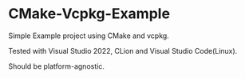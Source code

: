 # CMake-Vcpkg-Example

Simple Example project using CMake and vcpkg.

Tested with Visual Studio 2022, CLion and Visual Studio Code(Linux).

Should be platform-agnostic.
